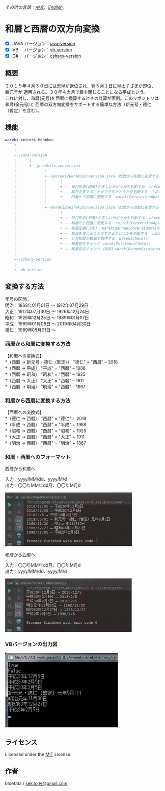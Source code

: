 *その他の言語：[中文](README-cn.md)、[English](README-en.md).*   


# 和暦と西暦の双方向変換


- [x] JAVA&nbsp;バージョン：[java-version](/java-version/src/main/java/jp/sekito/conversion)   
- [x] VB&nbsp;&nbsp;&nbsp;&nbsp;&nbsp;バージョン：[vb-version](/vb-version/conversion)   
- [x] C#&nbsp;&nbsp;&nbsp;&nbsp;&nbsp;バージョン：[csharp-version](/csharp-version/conversion)

## 概要

２０１９年４月３０日には天皇が退位され、翌５月１日に皇太子さまが即位、新元号が
適用される。３０年４カ月で幕を閉じることになる平成という。   
これに対し、和暦(元号)を西暦に換算するときの計算が面倒。このリポジトリは和暦(全元号)と
西暦の双方向変換をサポートする簡単な方法（新元号・德仁（暫定）を含む）。


## 機能

``` lua
wareki-seireki-hennkou
    +
    |
    +--java-version
    |      |
    |      +--jp.sekito.conversion
    |             |
    |             +--Seireki2WarekiConversion.java（西暦から和暦に変更するクラス）
    |             |      |
    |             |      + -- 日付形式(西暦)が正しいかどうかを判断する  checkDate()
    |             |      + -- 期日を変えることができるかどうかを判断する  isDate()
    |             |      + -- 西暦から和暦に変更する  warekiConversionApater()
    |             |
    |             +--Wareki2SeirekiConversion.java（和暦から西暦に変更するクラス）
    |                    |
    |                    + -- 日付形式(和暦)が正しいかどうかを判断する  checkDate()
    |                    + -- 和暦から西暦に変更する  seirekiConversionApater()
    |                    + -- 和暦変換(元年)  WarekigannenConversionMain()
    |                    + -- 期日を変えることができるかどうかを判断する  isDate()
    |                    + -- どの和暦か数値で取得する  warekiCheck()
    |                    + -- 和暦存在チェック warekiExistenceCheck()
    |                    + -- 和暦存在チェック（元年）warekiGannenExistenceCheck()
    |
    +--csharp-version
    |
    +--vb-version
```


## 変換する方法

年号の区間：   
明治：1868年01月01日 ～ 1912年07月29日   
大正：1912年07月30日 ～ 1926年12月24日   
昭和：1926年12月25日 ～ 1989年01月07日   
平成：1989年01月08日 ～ 2019年04月30日   
德仁：1989年05月01日 ～


### 西暦から和暦に変換する方法

【和暦への変換式】   
*（西暦 → 新元号・德仁（暫定）） "德仁" = "西暦" – 2018   
*（西暦 → 平成） "平成" = "西暦" – 1988   
*（西暦 → 昭和） "昭和" = "西暦" – 1925   
*（西暦 → 大正） "大正" = "西暦" – 1911   
*（西暦 → 明治） "明治" = "西暦" – 1867   


### 和暦から西暦に変換する方法

【西暦への変換式】   
*（德仁 → 西暦） "西暦" = "德仁" + 2018   
*（平成 → 西暦） "西暦" = "平成" + 1988   
*（昭和 → 西暦） "西暦" = "昭和" + 1925   
*（大正 → 西暦） "西暦" = "大正" + 1911   
*（明治 → 西暦） "西暦" = "明治" + 1867   



### 和暦・西暦へのフォーマット

西暦から和暦へ   

入力：yyyy/MM/dd、yyyy/M/d   
出力：〇〇年MM年dd月、〇〇年M月d

![](doc/source/images/output01.png)


和暦から西暦へ   

入力：〇〇年MM年dd月、〇〇年M月d   
出力：yyyy/MM/dd、yyyy/M/d

![](doc/source/images/output02.png)


### VBバージョンの出力図
![](doc/source/images/vb-output01.png)


## ライセンス

Licensed under the [MIT](LICENSE) License.


## 作者

bluetata / <sekito.lv@gmail.com>
